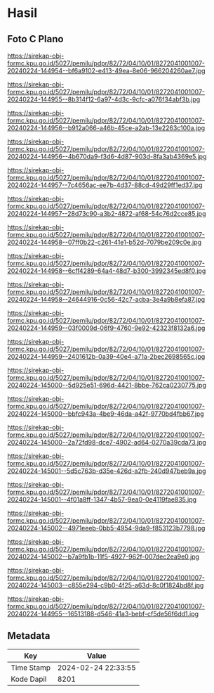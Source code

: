 # Hasil

## Foto C Plano

https://sirekap-obj-formc.kpu.go.id/5027/pemilu/pdpr/82/72/04/10/01/8272041001007-20240224-144954--bf6a9102-e413-49ea-8e06-966204260ae7.jpg

https://sirekap-obj-formc.kpu.go.id/5027/pemilu/pdpr/82/72/04/10/01/8272041001007-20240224-144955--8b314f12-6a97-4d3c-9cfc-a076f34abf3b.jpg

https://sirekap-obj-formc.kpu.go.id/5027/pemilu/pdpr/82/72/04/10/01/8272041001007-20240224-144956--b912a066-a46b-45ce-a2ab-13e2263c100a.jpg

https://sirekap-obj-formc.kpu.go.id/5027/pemilu/pdpr/82/72/04/10/01/8272041001007-20240224-144956--4b670da9-f3d6-4d87-903d-8fa3ab4369e5.jpg

https://sirekap-obj-formc.kpu.go.id/5027/pemilu/pdpr/82/72/04/10/01/8272041001007-20240224-144957--7c4656ac-ee7b-4d37-88cd-49d29ff1ed37.jpg

https://sirekap-obj-formc.kpu.go.id/5027/pemilu/pdpr/82/72/04/10/01/8272041001007-20240224-144957--28d73c90-a3b2-4872-af68-54c76d2cce85.jpg

https://sirekap-obj-formc.kpu.go.id/5027/pemilu/pdpr/82/72/04/10/01/8272041001007-20240224-144958--07ff0b22-c261-41e1-b52d-7079be209c0e.jpg

https://sirekap-obj-formc.kpu.go.id/5027/pemilu/pdpr/82/72/04/10/01/8272041001007-20240224-144958--6cff4289-64a4-48d7-b300-3992345ed8f0.jpg

https://sirekap-obj-formc.kpu.go.id/5027/pemilu/pdpr/82/72/04/10/01/8272041001007-20240224-144958--24644916-0c56-42c7-acba-3e4a9b8efa87.jpg

https://sirekap-obj-formc.kpu.go.id/5027/pemilu/pdpr/82/72/04/10/01/8272041001007-20240224-144959--03f0009d-06f9-4760-9e92-42323f8132a6.jpg

https://sirekap-obj-formc.kpu.go.id/5027/pemilu/pdpr/82/72/04/10/01/8272041001007-20240224-144959--2401612b-0a39-40e4-a71a-2bec2698565c.jpg

https://sirekap-obj-formc.kpu.go.id/5027/pemilu/pdpr/82/72/04/10/01/8272041001007-20240224-145000--5d925e51-696d-4421-8bbe-762ca0230775.jpg

https://sirekap-obj-formc.kpu.go.id/5027/pemilu/pdpr/82/72/04/10/01/8272041001007-20240224-145000--bbfc943a-4be9-46da-a42f-9770bd4fbb67.jpg

https://sirekap-obj-formc.kpu.go.id/5027/pemilu/pdpr/82/72/04/10/01/8272041001007-20240224-145000--2a72fd98-dce7-4902-ad64-0270a39cda73.jpg

https://sirekap-obj-formc.kpu.go.id/5027/pemilu/pdpr/82/72/04/10/01/8272041001007-20240224-145001--5d5c763b-d35e-426d-a2fb-240d947beb9a.jpg

https://sirekap-obj-formc.kpu.go.id/5027/pemilu/pdpr/82/72/04/10/01/8272041001007-20240224-145001--4f01a8ff-1347-4b57-9ea0-0e4119fae835.jpg

https://sirekap-obj-formc.kpu.go.id/5027/pemilu/pdpr/82/72/04/10/01/8272041001007-20240224-145002--4971eeeb-0bb5-4954-9da9-f853123b7798.jpg

https://sirekap-obj-formc.kpu.go.id/5027/pemilu/pdpr/82/72/04/10/01/8272041001007-20240224-145002--b7a9fb1b-11f5-4927-962f-007dec2ea9e0.jpg

https://sirekap-obj-formc.kpu.go.id/5027/pemilu/pdpr/82/72/04/10/01/8272041001007-20240224-145003--c855e294-c9b0-4f25-a63d-8c0f1824bd8f.jpg

https://sirekap-obj-formc.kpu.go.id/5027/pemilu/pdpr/82/72/04/10/01/8272041001007-20240224-144955--16513188-d546-41a3-bebf-cf5de56f6dd1.jpg


## Metadata

| Key        | Value               |
| ---------- | ------------------- |
| Time Stamp | 2024-02-24 22:33:55 |
| Kode Dapil | 8201                |



